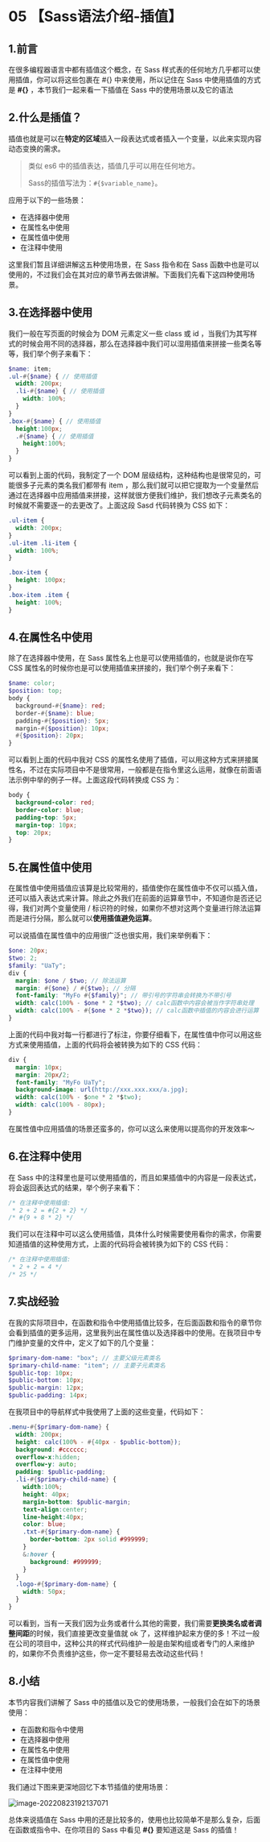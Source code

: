 # 05 【Sass语法介绍-插值】

## 1.前言

在很多编程器语言中都有插值这个概念，在 Sass 样式表的任何地方几乎都可以使用插值，你可以将这些包裹在 #{} 中来使用，所以记住在 Sass 中使用插值的方式是 **#{}** ，本节我们一起来看一下插值在 Sass 中的使用场景以及它的语法

## 2.什么是插值？

插值也就是可以在**特定的区域**插入一段表达式或者插入一个变量，以此来实现内容动态变换的需求。

> 类似 es6 中的插值表达，插值几乎可以用在任何地方。
> 
> Sass的插值写法为：`#{$variable_name}`。

应用于以下的一些场景：

- 在选择器中使用
- 在属性名中使用
- 在属性值中使用
- 在注释中使用

这里我们暂且详细讲解这五种使用场景，在 Sass 指令和在 Sass 函数中也是可以使用的，不过我们会在其对应的章节再去做讲解。下面我们先看下这四种使用场景。

## 3.在选择器中使用

我们一般在写页面的时候会为 DOM 元素定义一些 class 或 id ，当我们为其写样式的时候会用不同的选择器，那么在选择器中我们可以湿用插值来拼接一些类名等等，我们举个例子来看下：

```scss
$name: item;
.ul-#{$name} { // 使用插值
  width: 200px;
  .li-#{$name} { // 使用插值
    width: 100%;
  }
}
.box-#{$name} { // 使用插值
  height:100px;
  .#{$name} { // 使用插值
    height:100%;
  }
}
```

可以看到上面的代码，我制定了一个 DOM 层级结构，这种结构也是很常见的，可能很多子元素的类名我们都带有 item ，那么我们就可以把它提取为一个变量然后通过在选择器中应用插值来拼接，这样就很方便我们维护，我们想改子元素类名的时候就不需要逐一的去更改了。上面这段 Sasd 代码转换为 CSS 如下：

```css
.ul-item {
  width: 200px;
}
.ul-item .li-item {
  width: 100%;
}

.box-item {
  height: 100px;
}
.box-item .item {
  height: 100%;
}
```

## 4.在属性名中使用

除了在选择器中使用，在 Sass 属性名上也是可以使用插值的，也就是说你在写 CSS 属性名的时候你也是可以使用插值来拼接的，我们举个例子来看下：

```scss
$name: color;
$position: top;
body {
  background-#{$name}: red;
  border-#{$name}: blue;
  padding-#{$position}: 5px;
  margin-#{$position}: 10px;
  #{$position}: 20px;
}
```

可以看到上面的代码中我对 CSS 的属性名使用了插值，可以用这种方式来拼接属性名，不过在实际项目中不是很常用，一般都是在指令里这么运用，就像在前面语法示例中举的例子一样。上面这段代码转换成 CSS 为：

```css
body {
  background-color: red;
  border-color: blue;
  padding-top: 5px;
  margin-top: 10px;
  top: 20px;
}
```

## 5.在属性值中使用

在属性值中使用插值应该算是比较常用的，插值使你在属性值中不仅可以插入值，还可以插入表达式来计算。除此之外我们在前面的运算章节中，不知道你是否还记得，我们对两个变量使用 / 标识符的时候，如果你不想对这两个变量进行除法运算而是进行分隔，那么就可以**使用插值避免运算**。

可以说插值在属性值中的应用很广泛也很实用，我们来举例看下：

```scss
$one: 20px;
$two: 2;
$family: "UaTy";
div {
  margin: $one / $two; // 除法运算
  margin: #{$one} / #{$two}; // 分隔
  font-family: "MyFo #{$family}"; // 带引号的字符串会转换为不带引号
  width: calc(100% - $one * 2 *$two); // calc函数中内容会被当作字符串处理
  width: calc(100% - #{$one * 2 *$two}); // calc函数中插值的内容会进行运算
}
```

上面的代码中我对每一行都进行了标注，你要仔细看下，在属性值中你可以用这些方式来使用插值，上面的代码将会被转换为如下的 CSS 代码：

```css
div {
  margin: 10px;
  margin: 20px/2;
  font-family: "MyFo UaTy";
  background-image: url(http://xxx.xxx.xxx/a.jpg);
  width: calc(100% - $one * 2 *$two);
  width: calc(100% - 80px);
}
```

在属性值中应用插值的场景还蛮多的，你可以这么来使用以提高你的开发效率～

## 6.在注释中使用

在 Sass 中的注释里也是可以使用插值的，而且如果插值中的内容是一段表达式，将会返回表达式的结果，举个例子来看下：

```scss
/* 在注释中使用插值:
 * 2 + 2 = #{2 + 2} */
/* #{9 + 8 * 2} */
```

我们可以在注释中可以这么使用插值，具体什么时候需要使用看你的需求，你需要知道插值的这种使用方式，上面的代码将会被转换为如下的 CSS 代码：

```css
/* 在注释中使用插值:
 * 2 + 2 = 4 */
/* 25 */
```

## 7.实战经验

在我的实际项目中，在函数和指令中使用插值比较多，在后面函数和指令的章节你会看到插值的更多运用，这里我列出在属性值以及选择器中的使用。在我项目中专门维护变量的文件中，定义了如下的几个变量：

```scss
$primary-dom-name: "box"; // 主要父级元素类名
$primary-child-name: "item"; // 主要子元素类名
$public-top: 10px;
$public-bottom: 10px;
$public-margin: 12px;
$public-padding: 14px;
```

在我项目中的导航样式中我使用了上面的这些变量，代码如下：

```scss
.menu-#{$primary-dom-name} {
  width: 200px;
  height: calc(100% - #{40px - $public-bottom});
  background: #cccccc;
  overflow-x:hidden;
  overflow-y: auto;
  padding: $public-padding;
  .li-#{$primary-child-name} {
    width:100%;
    height: 40px;
    margin-bottom: $public-margin;
    text-align:center;
    line-height:40px;
    color: blue;
    .txt-#{$primary-dom-name} {
      border-bottom: 2px solid #999999;
    }
    &:hover {
      background: #999999;
    }
  }
  .logo-#{$primary-dom-name} {
    width: 50px;
  }
}
```

可以看到，当有一天我们因为业务或者什么其他的需要，我们需要**更换类名或者调整间距**的时候，我们直接更改变量值就 ok 了，这样维护起来方便的多！不过一般在公司的项目中，这种公共的样式代码维护一般是由架构组或者专门的人来维护的，如果你不负责维护这些，你一定不要轻易去改动这些代码！

## 8.小结

本节内容我们讲解了 Sass 中的插值以及它的使用场景，一般我们会在如下的场景使用：

- 在函数和指令中使用
- 在选择器中使用
- 在属性名中使用
- 在属性值中使用
- 在注释中使用

我们通过下图来更深地回忆下本节插值的使用场景：

![image-20220823192137071](https://i0.hdslb.com/bfs/album/d6890af7337563009618bc694bf160e233eb9c7a.png)

总体来说插值在 Sass 中用的还是比较多的，使用也比较简单不是那么复杂，后面在函数或指令中、在你项目的 Sass 中看见 **#{}** 要知道这是 Sass 的插值！